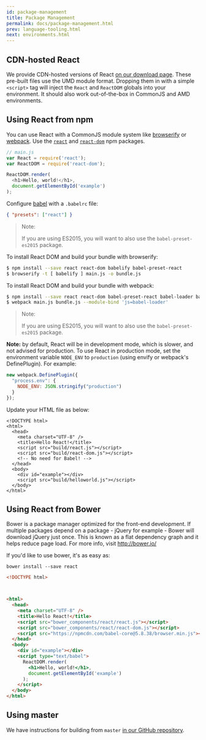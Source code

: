 ```yaml
---
id: package-management
title: Package Management
permalink: docs/package-management.html
prev: language-tooling.html
next: environments.html
---
```


## CDN-hosted React

We provide CDN-hosted versions of React [on our download page](/react/downloads.html). These pre-built files use the UMD module format. Dropping them in with a simple `<script>` tag will inject the `React` and `ReactDOM` globals into your environment. It should also work out-of-the-box in CommonJS and AMD environments.


## Using React from npm

You can use React with a CommonJS module system like [browserify](http://browserify.org/) or [webpack](https://webpack.github.io/). Use the [`react`](https://www.npmjs.com/package/react) and [`react-dom`](https://www.npmjs.com/package/react-dom) npm packages.

```js
// main.js
var React = require('react');
var ReactDOM = require('react-dom');

ReactDOM.render(
  <h1>Hello, world!</h1>,
  document.getElementById('example')
);
```

Configure [babel](https://babeljs.io/) with a `.babelrc` file:
 
 ```json
 { "presets": ["react"] }
 ```
 
 > Note:
 >
 > If you are using ES2015, you will want to also use the `babel-preset-es2015` package.


To install React DOM and build your bundle with browserify:

```sh
$ npm install --save react react-dom babelify babel-preset-react
$ browserify -t [ babelify ] main.js -o bundle.js
```

To install React DOM and build your bundle with webpack:

```sh
$ npm install --save react react-dom babel-preset-react babel-loader babel-core
$ webpack main.js bundle.js --module-bind 'js=babel-loader'
```

> Note:
>
> If you are using ES2015, you will want to also use the `babel-preset-es2015` package.

**Note:** by default, React will be in development mode, which is slower, and not advised for production. To use React in production mode, set the environment variable `NODE_ENV` to `production` (using envify or webpack's DefinePlugin). For example:

```js
new webpack.DefinePlugin({
  "process.env": {
    NODE_ENV: JSON.stringify("production")
  }
});
```

Update your HTML file as below:

```html{8,12}
<!DOCTYPE html>
<html>
  <head>
    <meta charset="UTF-8" />
    <title>Hello React!</title>
    <script src="build/react.js"></script>
    <script src="build/react-dom.js"></script>
    <!-- No need for Babel! -->
  </head>
  <body>
    <div id="example"></div>
    <script src="build/helloworld.js"></script>
  </body>
</html>
```

## Using React from Bower

Bower is a package manager optimized for the front-end development. If multiple packages depend on a package - jQuery for example - Bower will download jQuery just once. This is known as a flat dependency graph and it helps reduce page load. For more info, visit http://bower.io/

If you'd like to use bower, it's as easy as:

```
bower install --save react
```

```html
<!DOCTYPE html>



<html>
  <head>
    <meta charset="UTF-8" />
    <title>Hello React!</title>
    <script src="bower_components/react/react.js"></script>
    <script src="bower_components/react/react-dom.js"></script>
    <script src="https://npmcdn.com/babel-core@5.8.38/browser.min.js"></script>
  </head>
  <body>
    <div id="example"></div>
    <script type="text/babel">
      ReactDOM.render(
        <h1>Hello, world!</h1>,
        document.getElementById('example')
      );
    </script>
  </body>
</html>
```


## Using master

We have instructions for building from `master` [in our GitHub repository](https://github.com/facebook/react).

